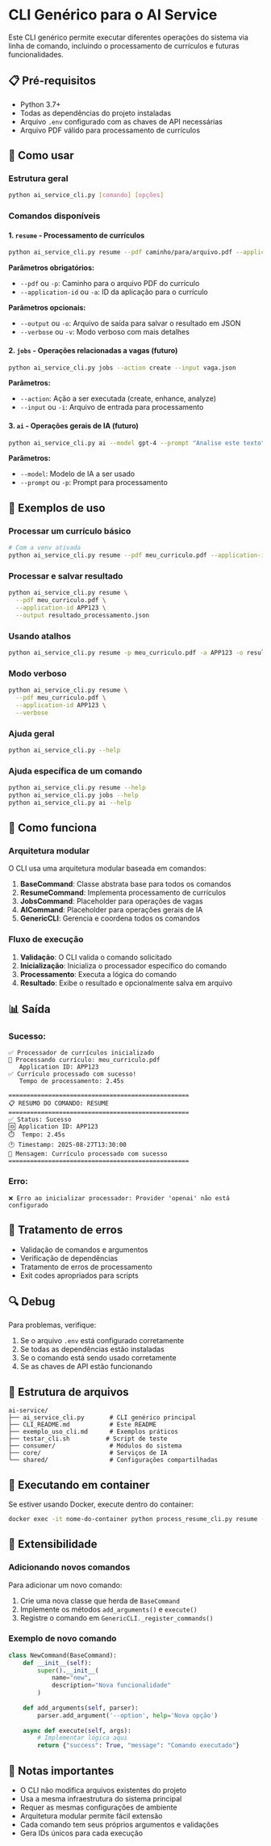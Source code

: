 # CLI Genérico para o AI Service

Este CLI genérico permite executar diferentes operações do sistema via linha de comando, incluindo o processamento de currículos e futuras funcionalidades.

## 📋 Pré-requisitos

- Python 3.7+
- Todas as dependências do projeto instaladas
- Arquivo `.env` configurado com as chaves de API necessárias
- Arquivo PDF válido para processamento de currículos

## 🚀 Como usar

### Estrutura geral

```bash
python ai_service_cli.py [comando] [opções]
```

### Comandos disponíveis

#### 1. `resume` - Processamento de currículos
```bash
python ai_service_cli.py resume --pdf caminho/para/arquivo.pdf --application-id ID123
```

**Parâmetros obrigatórios:**
- `--pdf` ou `-p`: Caminho para o arquivo PDF do currículo
- `--application-id` ou `-a`: ID da aplicação para o currículo

**Parâmetros opcionais:**
- `--output` ou `-o`: Arquivo de saída para salvar o resultado em JSON
- `--verbose` ou `-v`: Modo verboso com mais detalhes

#### 2. `jobs` - Operações relacionadas a vagas (futuro)
```bash
python ai_service_cli.py jobs --action create --input vaga.json
```

**Parâmetros:**
- `--action`: Ação a ser executada (create, enhance, analyze)
- `--input` ou `-i`: Arquivo de entrada para processamento

#### 3. `ai` - Operações gerais de IA (futuro)
```bash
python ai_service_cli.py ai --model gpt-4 --prompt "Analise este texto"
```

**Parâmetros:**
- `--model`: Modelo de IA a ser usado
- `--prompt` ou `-p`: Prompt para processamento

## 📝 Exemplos de uso

### Processar um currículo básico
```bash
# Com a venv ativada
python ai_service_cli.py resume --pdf meu_curriculo.pdf --application-id APP123
```

### Processar e salvar resultado
```bash
python ai_service_cli.py resume \
  --pdf meu_curriculo.pdf \
  --application-id APP123 \
  --output resultado_processamento.json
```

### Usando atalhos
```bash
python ai_service_cli.py resume -p meu_curriculo.pdf -a APP123 -o resultado.json
```

### Modo verboso
```bash
python ai_service_cli.py resume \
  --pdf meu_curriculo.pdf \
  --application-id APP123 \
  --verbose
```

### Ajuda geral
```bash
python ai_service_cli.py --help
```

### Ajuda específica de um comando
```bash
python ai_service_cli.py resume --help
python ai_service_cli.py jobs --help
python ai_service_cli.py ai --help
```

## 🔧 Como funciona

### Arquitetura modular

O CLI usa uma arquitetura modular baseada em comandos:

1. **BaseCommand**: Classe abstrata base para todos os comandos
2. **ResumeCommand**: Implementa processamento de currículos
3. **JobsCommand**: Placeholder para operações de vagas
4. **AICommand**: Placeholder para operações gerais de IA
5. **GenericCLI**: Gerencia e coordena todos os comandos

### Fluxo de execução

1. **Validação**: O CLI valida o comando solicitado
2. **Inicialização**: Inicializa o processador específico do comando
3. **Processamento**: Executa a lógica do comando
4. **Resultado**: Exibe o resultado e opcionalmente salva em arquivo

## 📊 Saída

### Sucesso:
```
✅ Processador de currículos inicializado
🔄 Processando currículo: meu_curriculo.pdf
   Application ID: APP123
✅ Currículo processado com sucesso!
   Tempo de processamento: 2.45s

==================================================
📋 RESUMO DO COMANDO: RESUME
==================================================
✅ Status: Sucesso
🆔 Application ID: APP123
⏱️  Tempo: 2.45s
🕐 Timestamp: 2025-08-27T13:30:00
📝 Mensagem: Currículo processado com sucesso
==================================================
```

### Erro:
```
❌ Erro ao inicializar processador: Provider 'openai' não está configurado
```

## 🚨 Tratamento de erros

- Validação de comandos e argumentos
- Verificação de dependências
- Tratamento de erros de processamento
- Exit codes apropriados para scripts

## 🔍 Debug

Para problemas, verifique:

1. Se o arquivo `.env` está configurado corretamente
2. Se todas as dependências estão instaladas
3. Se o comando está sendo usado corretamente
4. Se as chaves de API estão funcionando

## 📁 Estrutura de arquivos

```
ai-service/
├── ai_service_cli.py       # CLI genérico principal
├── CLI_README.md           # Este README
├── exemplo_uso_cli.md      # Exemplos práticos
├── testar_cli.sh          # Script de teste
├── consumer/               # Módulos do sistema
├── core/                   # Serviços de IA
└── shared/                 # Configurações compartilhadas
```

## 🐳 Executando em container

Se estiver usando Docker, execute dentro do container:

```bash
docker exec -it nome-do-container python process_resume_cli.py resume --pdf /caminho/para/arquivo.pdf --application-id ID123
```

## 🔮 Extensibilidade

### Adicionando novos comandos

Para adicionar um novo comando:

1. Crie uma nova classe que herda de `BaseCommand`
2. Implemente os métodos `add_arguments()` e `execute()`
3. Registre o comando em `GenericCLI._register_commands()`

### Exemplo de novo comando

```python
class NewCommand(BaseCommand):
    def __init__(self):
        super().__init__(
            name="new",
            description="Nova funcionalidade"
        )
    
    def add_arguments(self, parser):
        parser.add_argument('--option', help='Nova opção')
    
    async def execute(self, args):
        # Implementar lógica aqui
        return {"success": True, "message": "Comando executado"}
```

## 📝 Notas importantes

- O CLI não modifica arquivos existentes do projeto
- Usa a mesma infraestrutura do sistema principal
- Requer as mesmas configurações de ambiente
- Arquitetura modular permite fácil extensão
- Cada comando tem seus próprios argumentos e validações
- Gera IDs únicos para cada execução
